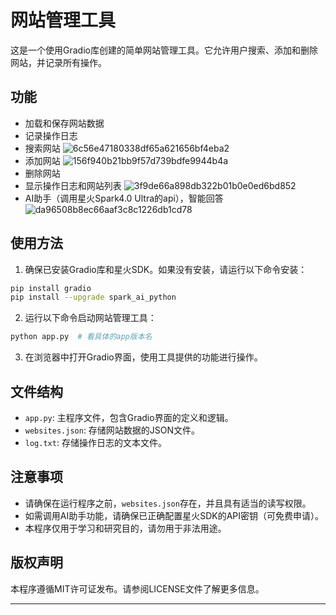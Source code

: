 # 网站管理工具

这是一个使用Gradio库创建的简单网站管理工具。它允许用户搜索、添加和删除网站，并记录所有操作。

## 功能
- 加载和保存网站数据
- 记录操作日志
- 搜索网站
![6c56e47180338df65a621656bf4eba2](https://github.com/user-attachments/assets/4f2a4e24-83e2-451c-9b44-a9d0da8f7f11)
- 添加网站
![156f940b21bb9f57d739bdfe9944b4a](https://github.com/user-attachments/assets/438f067e-0f68-4678-ad1a-30be6871ce56)
- 删除网站
- 显示操作日志和网站列表
![3f9de66a898db322b01b0e0ed6bd852](https://github.com/user-attachments/assets/b0ed8ff0-d7e2-4ac3-948e-06096d33d884)
- AI助手（调用星火Spark4.0 Ultra的api），智能回答
![da96508b8ec66aaf3c8c1226db1cd78](https://github.com/user-attachments/assets/0d68c9d7-e72a-43c1-ad4f-44e43a93b458)

## 使用方法

1. 确保已安装Gradio库和星火SDK。如果没有安装，请运行以下命令安装：

``` bash
pip install gradio
pip install --upgrade spark_ai_python
```

2. 运行以下命令启动网站管理工具：

```bash
python app.py  # 看具体的app版本名
```

3. 在浏览器中打开Gradio界面，使用工具提供的功能进行操作。

## 文件结构

- `app.py`: 主程序文件，包含Gradio界面的定义和逻辑。
- `websites.json`: 存储网站数据的JSON文件。
- `log.txt`: 存储操作日志的文本文件。

## 注意事项

- 请确保在运行程序之前，`websites.json`存在，并且具有适当的读写权限。
- 如需调用AI助手功能，请确保已正确配置星火SDK的API密钥（可免费申请）。
- 本程序仅用于学习和研究目的，请勿用于非法用途。

## 版权声明

本程序遵循MIT许可证发布。请参阅LICENSE文件了解更多信息。

---

